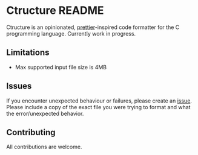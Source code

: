 # Ctructure README

Ctructure is an opinionated, [prettier](https://github.com/prettier/prettier)-inspired code formatter for the C programming language. Currently work in progress.

## Limitations

- Max supported input file size is 4MB

## Issues

If you encounter unexpected behaviour or failures, please create an [issue](https://github.com/nluka/Ctructure/issues). Please include a copy of the exact file you were trying to format and what the error/unexpected behavior.

## Contributing

All contributions are welcome.
